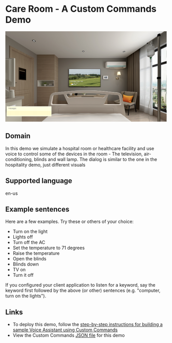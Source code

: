 # Care Room - A Custom Commands Demo

![scene image](../images/care-room-scene.png)

## Domain

In this demo we simulate a hospital room or healthcare facility and use voice to control some of the devices in the room - The television, air-conditioning, blinds and wall lamp. The dialog is similar to the one in the hospitality demo, just different visuals

## Supported language

en-us

## Example sentences

Here are a few examples. Try these or others of your choice:
* Turn on the light
* Lights off
* Turn off the AC
* Set the temperature to 71 degrees
* Raise the temperature
* Open the blinds
* Blinds down
* TV on
* Turn it off

If you configured your client application to listen for a keyword, say the keyword first followed by the above (or other) sentences (e.g. "computer, turn on the lights").

## Links

* To deploy this demo, follow the [step-by-step instructions for building a sample Voice Assistant using Custom Commands](../../../docs/CreateSampleVoiceAssistant.md)
* View the Custom Commands [JSON file](skill/CareRoomDemo.json) for this demo
